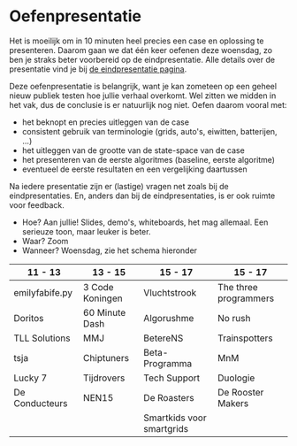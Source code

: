 # Oefenpresentatie

Het is moeilijk om in 10 minuten heel precies een case en oplossing te presenteren. Daarom gaan we dat één keer oefenen deze woensdag, zo ben je straks beter voorbereid op de eindpresentatie. Alle details over de presentatie vind je bij [de eindpresentatie pagina](/milestones/presentation).

Deze oefenpresentatie is belangrijk, want je kan zometeen op een geheel nieuw publiek testen hoe jullie verhaal overkomt. Wel zitten we midden in het vak, dus de conclusie is er natuurlijk nog niet. Oefen daarom vooral met:

- het beknopt en precies uitleggen van de case
- consistent gebruik van terminologie (grids, auto's, eiwitten, batterijen, ...)
- het uitleggen van de grootte van de state-space van de case
- het presenteren van de eerste algoritmes (baseline, eerste algoritme)
- eventueel de eerste resultaten en een vergelijking daartussen

Na iedere presentatie zijn er (lastige) vragen net zoals bij de eindpresentaties. En, anders dan bij de eindpresentaties, is er ook ruimte voor feedback.

- Hoe? Aan jullie! Slides, demo's, whiteboards, het mag allemaal. Een serieuze toon, maar leuker is beter.
- Waar? Zoom
- Wanneer? Woensdag, zie het schema hieronder

| 11 - 13        | 13 - 15         | 15 - 17                   | 15 - 17               |
| -------------- | --------------- | ------------------------- | --------------------- |
| emilyfabife.py | 3 Code Koningen | Vluchtstrook              | The three programmers |
| Doritos        | 60 Minute Dash  | Algorushme                | No rush               |
| TLL Solutions  | MMJ             | BetereNS                  | Trainspotters         |
| tsja           | Chiptuners      | Beta-Programma            | MnM                   |
| Lucky 7        | Tijdrovers      | Tech Support              | Duologie              |
| De Conducteurs | NEN15           | De Roasters               | De Rooster Makers     |
|                |                 | Smartkids voor smartgrids |                       |
